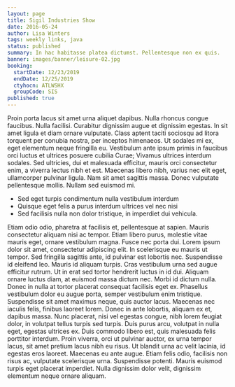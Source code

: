 ```yaml
---
layout: page
title: Sigil Industries Show
date: 2016-05-24
author: Lisa Winters
tags: weekly links, java
status: published
summary: In hac habitasse platea dictumst. Pellentesque non ex quis.
banner: images/banner/leisure-02.jpg
booking:
  startDate: 12/23/2019
  endDate: 12/25/2019
  ctyhocn: ATLWSHX
  groupCode: SIS
published: true
---
```

Proin porta lacus sit amet urna aliquet dapibus. Nulla rhoncus congue faucibus. Nulla facilisi. Curabitur dignissim augue et dignissim egestas. In sit amet ligula et diam ornare vulputate. Class aptent taciti sociosqu ad litora torquent per conubia nostra, per inceptos himenaeos. Ut sodales mi ex, eget elementum neque fringilla eu. Vestibulum ante ipsum primis in faucibus orci luctus et ultrices posuere cubilia Curae; Vivamus ultrices interdum sodales. Sed ultricies, dui et malesuada efficitur, mauris orci consectetur enim, a viverra lectus nibh et est. Maecenas libero nibh, varius nec elit eget, ullamcorper pulvinar ligula. Nam sit amet sagittis massa. Donec vulputate pellentesque mollis. Nullam sed euismod mi.

* Sed eget turpis condimentum nulla vestibulum interdum
* Quisque eget felis a purus interdum ultrices vel nec nisi
* Sed facilisis nulla non dolor tristique, in imperdiet dui vehicula.

Etiam odio odio, pharetra at facilisis et, pellentesque at sapien. Mauris consectetur aliquam nisi ac tempor. Etiam libero purus, molestie vitae mauris eget, ornare vestibulum magna. Fusce nec porta dui. Lorem ipsum dolor sit amet, consectetur adipiscing elit. In scelerisque eu mauris ut tempor. Sed fringilla sagittis ante, id pulvinar est lobortis nec. Suspendisse id eleifend leo. Mauris id aliquam turpis. Cras vestibulum urna sed augue efficitur rutrum. Ut in erat sed tortor hendrerit luctus in id dui. Aliquam ornare luctus diam, at euismod massa dictum nec. Morbi id dictum nulla. Donec in nulla at tortor placerat consequat facilisis eget ex. Phasellus vestibulum dolor eu augue porta, semper vestibulum enim tristique.
Suspendisse sit amet maximus neque, quis auctor lacus. Maecenas nec iaculis felis, finibus laoreet lorem. Donec in ante lobortis, aliquam ex et, dapibus massa. Nunc placerat, nisi vel egestas congue, nibh lorem feugiat dolor, in volutpat tellus turpis sed turpis. Duis purus arcu, volutpat in nulla eget, egestas ultrices ex. Duis commodo libero est, quis malesuada felis porttitor interdum. Proin viverra, orci ut pulvinar auctor, ex urna tempor lacus, sit amet pretium lacus nibh eu risus. Ut blandit urna ac velit lacinia, id egestas eros laoreet. Maecenas eu ante augue. Etiam felis odio, facilisis non risus ac, vulputate scelerisque urna. Suspendisse potenti. Mauris euismod turpis eget placerat imperdiet. Nulla dignissim dolor velit, dignissim elementum neque ornare aliquam.
